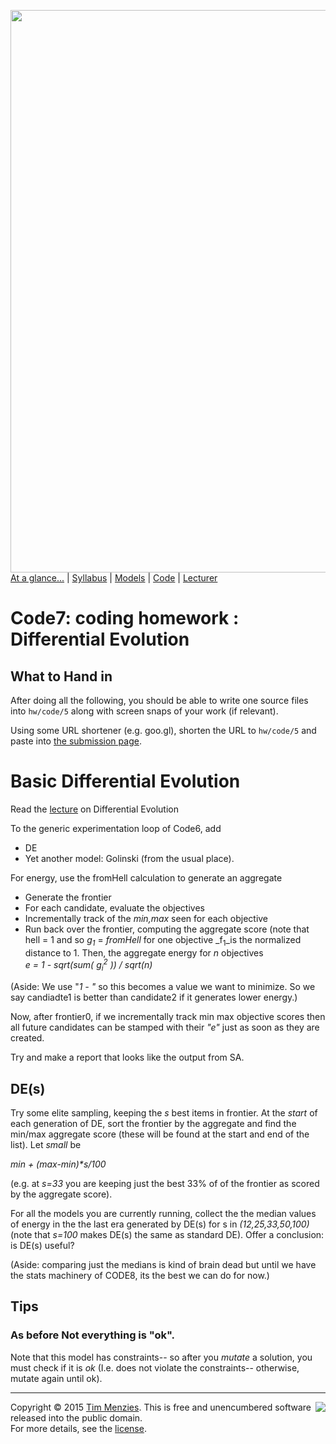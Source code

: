 [<img width=900 src="https://raw.githubusercontent.com/txt/mase/master/img/banner1.png">](https://github.com/txt/mase/blob/master/README.md)   
[At a glance...](https://github.com/txt/mase/blob/master/OVERVIEW.md) |
[Syllabus](https://github.com/txt/mase/blob/master/SYLLABUS.md) |
[Models](https://github.com/txt/mase/blob/master/MODELS.md) |
[Code](https://github.com/txt/mase/tree/master/src) |
[Lecturer](http://menzies.us) 


# Code7: coding homework : Differential Evolution

## What to Hand in

After doing all the following, you should 
be able to write one source files into  `hw/code/5` along with
screen snaps of your work (if relevant).

Using some URL shortener (e.g. goo.gl), shorten the URL to `hw/code/5`
and paste into [the submission page](https://goo.gl/lZEmEm).


# Basic Differential Evolution

Read the [lecture](DE.md) on Differential Evolution

To the generic experimentation loop of Code6,
add

+ DE
+ Yet another model: Golinski (from the usual place).

For energy, use the fromHell calculation to generate an aggregate

+ Generate the frontier
+ For each candidate, evaluate the objectives
+ Incrementally track of the _min,max_ seen for each objective
+ Run back over the frontier, computing the aggregate score
  (note that hell = 1 and so _g<sub>1</sub>_ = _fromHell_ for one objective
  _f<sub>1</sub>_is the
  normalized distance to 1. Then, the aggregate energy for _n_ objectives    
  _e = 1 - sqrt(sum( g<sub>i</sub><sup>2</sup> )) / sqrt(n)_


(Aside: We use "_1 - "_ so this becomes a value we want to minimize. So we say
candiadte1 is better than candidate2 if it generates lower energy.)

Now, after frontier0, if we incrementally track min
max objective scores then all future candidates can
be stamped with their _"e"_ just as soon as they are
created.


Try and make a report that looks like the output from SA.

## DE(s)

Try some elite sampling, keeping the _s_ best items in frontier. At the _start_ of each
generation of DE, sort the frontier by the aggregate and find the min/max aggregate
score (these will be found at the start and end of the list). Let _small_ be

_min + (max-min)*s/100_

(e.g. at _s=33_ you are keeping just the best 33% of of the frontier as scored
by the aggregate score).

For all the models you are currently running, collect the
the median values of energy in the the last era generated by DE(s) for s in _(12,25,33,50,100)_ (note that _s=100_ makes DE(s) the same as standard DE). Offer a conclusion: is DE(s) useful?

(Aside: comparing just the medians is kind of brain dead but until we
have the stats machinery of CODE8, its the best we can do for now.)

## Tips

### As before Not everything is "ok".


Note that this model has constraints-- so after you
_mutate_ a solution, you must check if it is _ok_
(I.e. does not violate the constraints-- otherwise,
mutate again until ok).




_________

<img align=right src="https://raw.githubusercontent.com/txt/mase/master/img/pd-icon.png">Copyright © 2015 [Tim Menzies](http://menzies.us).
This is free and unencumbered software released into the public domain.   
For more details, see the [license](https://github.com/txt/mase/blob/master/LICENSE.md).

